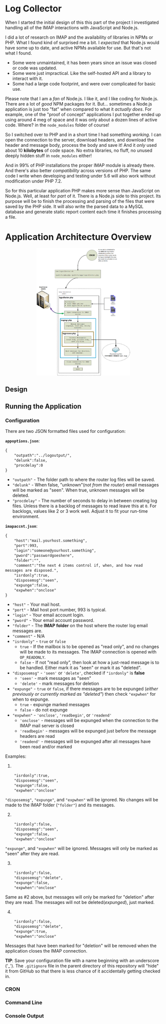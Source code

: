 # Log Collector

When I started the initial design of this this part of the project I investigated handling all of the IMAP interactions with JavaScript and Node.js. 

I did a lot of research on IMAP and the availability of libraries in NPMs or PHP. What I found kind of surprised me a bit. I *expected* that Node.js would have some up to date, and active NPMs available for use. But that's not what I found. 

* Some were unmaintained, it has been years since an issue was closed or code was updated.
* Some were just impractical. Like the self-hosted API and a library to interact with it.
* Some had a large code footprint, and were over complicated for basic use.

Please note that I am a *fan* of Node.js. I like it, and I like coding for Node.js. There are a lot of *good* NPM packages for it. But... sometimes a Node.js application is just too "fat" when compared to what it *actually does*. For example, one of the "proof of concept" applications I put together ended up using around 4 meg of space and it was only about a dozen lines of active code. Where? in the `node_modules` folder of course!

So I switched over to PHP and in a short time I had something *working*. I can open the connection to the server, download headers, and download the header and message body, process the body and save it! And it *only* used about 10 **kilobytes** of code space. No extra libraries, no fluff, no unused deeply hidden stuff in `node_modules` either!

And in 99% of PHP installations the proper IMAP module is already there. And there's also better *compatibility* across versions of PHP. The same code I write when developing and testing under 5.6 will also work without modification under PHP 7.2.

So for this particular application PHP makes more sense than JavaScript on Node.js. Well, at least for *part* of it. There is a Node.js side to this project. Its purpose will be to finish the processing and parsing of the files that were saved by the PHP side. It will also write the parsed data to a MySQL database and generate static report content each time it finishes processing a file.

# Application Architecture Overview 

<p align="center">
  <img src="./mdimg/log-collector-arch.png" alt="Index Page" txt="Log Collector Architecture"  width="60%" height="80%"/>
</p>

## Design

## Running the Application

### Configuration

There are two JSON formatted files used for configuration:

**`appoptions.json`**: 

```
{
    "outpath":"../logoutput/",
    "delunk":false,
    "procdelay":0
}
```

* `"outpath"` - The folder path to where the router log files will be saved.
* `"delunk"` - When false, "unknown"(*not from the router*) email messages will be marked as "seen". When true, unknown messages will be deleted.
* `"procdelay"` - The number of seconds to delay in between creating log files. Unless there is a backlog of messages to read leave this at `0`. For backlogs, values like 2 or 3 work well. Adjust it to fit your run-time environment.

**`imapaccnt.json`**: 

```
{
    "host":"mail.yourhost.something",
    "port":993,
    "login":"someone@yourhost.something",
    "pword":"passwordgoeshere",
    "folder":"",
    "comment":"the next 4 items control if, when, and how read messages are disposed.",
    "isrdonly":true,
    "disposemsg":"seen",
    "expunge":false,
    "expwhen":"onclose"
}
```

* `"host"` - Your mail host.
* `"port"` - Mail host port number, 993 is typical.
* `"login"` - Your email account login.
* `"pword"` - Your email account password.
* `"folder"` - The **IMAP folder** on the host where the router log email messages are.
* `"comment"` - N/A
* `"isrdonly"` - `true` or `false`
  * `true` - If the mailbox is to be opened as "read only", and no changes will be made to its messages. The IMAP connection is opened with `OP_READONLY`. 
  * `false` - If not "read only", then look at how a just-read message is to be handled. Either mark it as "seen" or mark it as "deleted".
* `"disposemsg"` - `'seen'` or `'delete'`, checked if `"isrdonly"` is **false**
  * `'seen'` - mark messages as "seen"
  * `'delete'` - mark messages for deletion
* `"expunge"` - `true` or `false`, if there messages are to be expunged (*either previously or currently marked as "deleted"*) then check `"expwhen"` for when to expunge.
  * `true` - expunge marked messages
  * `false` - do not expunge
* `"expwhen"` - `'onclose'`, `'readbegin'`, or `'readend'`
  * `'onclose'` - messages will be expunged when the connection to the IMAP mail server is closed
  * `'readbegin'` - messages will be expunged just before the message headers are read
  * `'readend'` - messages will be expunged after all messages have been read and/or marked

Examples:

1)

```
    "isrdonly":true,
    "disposemsg":"seen",
    "expunge":false,
    "expwhen":"onclose"
```

`"disposemsg"`, `"expunge"`, and `"expwhen"` will be ignored. No changes will be made to the IMAP folder (`"folder"`) and its messages.

2) 
```
    "isrdonly":false,
    "disposemsg":"seen",
    "expunge":false,
    "expwhen":"onclose"
```

`"expunge"`, and `"expwhen"` will be ignored. Messages will only be marked as "seen" after they are read.

3)
```
    "isrdonly":false,
    "disposemsg":"delete",
    "expunge":false,
    "expwhen":"onclose"
```

Same as #2 above, but messages will only be marked for "deletion" after they are read. The messages will not be deleted(*expunged*), just marked.

4) 

```
    "isrdonly":false,
    "disposemsg":"delete",
    "expunge":true,
    "expwhen":"onclose"
```

Messages that have been marked for "deletion" will be removed when the application closes the IMAP connection.

**TIP**: Save your configuration file with a name beginning with an underscore ('_'). The `.gitignore` file in the parent directory of this repository will "hide" it from GitHub so that there is less chance of it accidentally getting checked in.

### CRON


### Command Line


### Console Output


